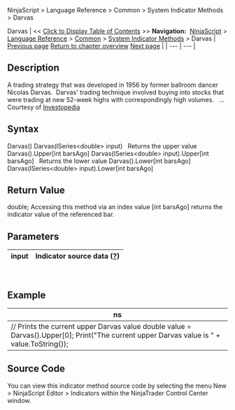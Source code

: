 ﻿
NinjaScript \> Language Reference \> Common \> System Indicator Methods \> Darvas

Darvas
| \<\< [Click to Display Table of Contents](darvas.md) \>\> **Navigation:**     [NinjaScript](ninjascript-1.md) \> [Language Reference](language_reference_wip-1.md) \> [Common](common-1.md) \> [System Indicator Methods](indicators-1.md) \> Darvas | [Previous page](current_day_ohl-1.md) [Return to chapter overview](indicators-1.md) [Next page](directional_movement_dm-1.md) |
| --- | --- |
## Description
A trading strategy that was developed in 1956 by former ballroom dancer Nicolas Darvas.  Darvas' trading technique involved buying into stocks that were trading at new 52\-week highs with correspondingly high volumes.
 
... Courtesy of [Investopedia](http://www.investopedia.com/terms/d/darvasboxtheory.asp)

## Syntax
Darvas()
Darvas(ISeries\<double\> input)
 
Returns the upper value
Darvas().Upper\[int barsAgo]
Darvas(ISeries\<double\> input).Upper\[int barsAgo]
 
Returns the lower value
Darvas().Lower\[int barsAgo]
Darvas(ISeries\<double\> input).Lower\[int barsAgo]

## Return Value
double; Accessing this method via an index value \[int barsAgo] returns the indicator value of the referenced bar.

## Parameters
| input | Indicator source data ([?](valid_input_data_for_indicator-1.md)) |
| --- | --- |

 
## 
## Example
| ns |
| --- |
| // Prints the current upper Darvas value double value \= Darvas().Upper\[0]; Print("The current upper Darvas value is " \+ value.ToString()); |

## Source Code
You can view this indicator method source code by selecting the menu New \> NinjaScript Editor \> Indicators within the NinjaTrader Control Center window.
